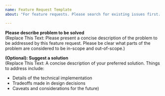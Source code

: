 ```yaml
---
name: Feature Request Template
about: "For feature requests. Please search for existing issues first. Also see CONTRIBUTING."

---
```


**Please describe problem to be solved**  
(Replace This Text: Please present a concise description of the problem to be addressed by this feature request. Please be clear what parts of the problem are considered to be in-scope and out-of-scope.)

**(Optional): Suggest a solution**  
(Replace This Text: A concise description of your preferred solution. Things to address include:
* Details of the technical implementation
* Tradeoffs made in design decisions
* Caveats and considerations for the future)
